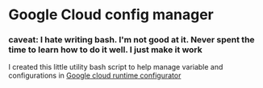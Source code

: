 # Google Cloud config manager

### caveat: I hate writing bash.  I'm not good at it. Never spent the time to learn how to do it well. I just make it work


I created this little utility bash script to help manage variable and configurations in [Google cloud runtime configurator](https://cloud.google.com/deployment-manager/runtime-configurator/)

